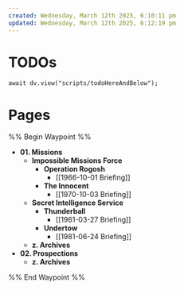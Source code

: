```yaml
---
created: Wednesday, March 12th 2025, 6:10:11 pm
updated: Wednesday, March 12th 2025, 6:12:19 pm
---
```

# TODOs

```dataviewjs
await dv.view("scripts/todoHereAndBelow");
```

# Pages

%% Begin Waypoint %%
- **01. Missions**
	- **Impossible Missions Force**
		- **Operation Rogosh**
			- [[1966-10-01 Briefing]]
		- **The Innocent**
			- [[1970-10-03 Briefing]]
	- **Secret Intelligence Service**
		- **Thunderball**
			- [[1961-03-27 Briefing]]
		- **Undertow**
			- [[1981-06-24 Briefing]]
	- **z. Archives**
- **02. Prospections**
	- **z. Archives**

%% End Waypoint %%
